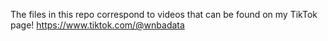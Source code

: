 The files in this repo correspond to videos that can be found on my TikTok page! https://www.tiktok.com/@wnbadata
